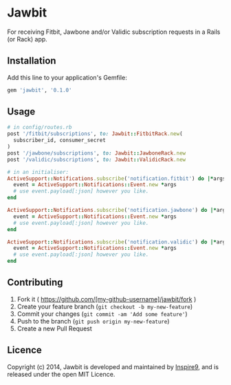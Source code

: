 # Jawbit

For receiving Fitbit, Jawbone and/or Validic subscription requests in a Rails (or Rack) app.

## Installation

Add this line to your application's Gemfile:

```ruby
gem 'jawbit', '0.1.0'
```

## Usage

```ruby
# in config/routes.rb
post '/fitbit/subscriptions', to: Jawbit::FitbitRack.new(
  subscriber_id, consumer_secret
)
post '/jawbone/subscriptions', to: Jawbit::JawboneRack.new
post '/validic/subscriptions', to: Jawbit::ValidicRack.new

# in an initialiser:
ActiveSupport::Notifications.subscribe('notification.fitbit') do |*args|
  event = ActiveSupport::Notifications::Event.new *args
  # use event.payload[:json] however you like.
end

ActiveSupport::Notifications.subscribe('notification.jawbone') do |*args|
  event = ActiveSupport::Notifications::Event.new *args
  # use event.payload[:json] however you like.
end

ActiveSupport::Notifications.subscribe('notification.validic') do |*args|
  event = ActiveSupport::Notifications::Event.new *args
  # use event.payload[:json] however you like.
end
```

## Contributing

1. Fork it ( https://github.com/[my-github-username]/jawbit/fork )
2. Create your feature branch (`git checkout -b my-new-feature`)
3. Commit your changes (`git commit -am 'Add some feature'`)
4. Push to the branch (`git push origin my-new-feature`)
5. Create a new Pull Request

## Licence

Copyright (c) 2014, Jawbit is developed and maintained by [Inspire9](http://development.inspire9.com), and is released under the open MIT Licence.
